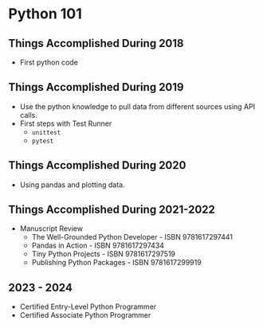 # Python 101

## Things Accomplished During 2018

- First python code

## Things Accomplished During 2019

- Use the python knowledge to pull data from different sources using API calls.
- First steps with Test Runner
  - `unittest`
  - `pytest`

## Things Accomplished During 2020

- Using pandas and plotting data.

## Things Accomplished During 2021-2022

- Manuscript Review
  - The Well-Grounded Python Developer - ISBN 9781617297441
  - Pandas in Action - ISBN 9781617297434
  - Tiny Python Projects - ISBN 9781617297519
  - Publishing Python Packages - ISBN 9781617299919

## 2023 - 2024

- Certified Entry-Level Python Programmer
- Certified Associate Python Programmer
